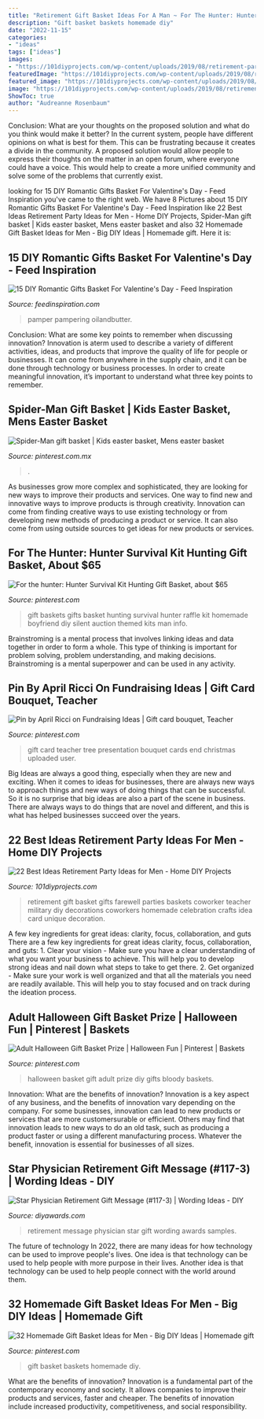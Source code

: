 ```yaml
---
title: "Retirement Gift Basket Ideas For A Man ~ For The Hunter: Hunter Survival Kit Hunting Gift Basket, About $65"
description: "Gift basket baskets homemade diy"
date: "2022-11-15"
categories:
- "ideas"
tags: ["ideas"]
images:
- "https://101diyprojects.com/wp-content/uploads/2019/08/retirement-party-ideas-for-men-awesome-retirement-t-basket-great-ideas-of-retirement-party-ideas-for-men.jpg"
featuredImage: "https://101diyprojects.com/wp-content/uploads/2019/08/retirement-party-ideas-for-men-awesome-retirement-t-basket-great-ideas-of-retirement-party-ideas-for-men.jpg"
featured_image: "https://101diyprojects.com/wp-content/uploads/2019/08/retirement-party-ideas-for-men-awesome-retirement-t-basket-great-ideas-of-retirement-party-ideas-for-men.jpg"
image: "https://101diyprojects.com/wp-content/uploads/2019/08/retirement-party-ideas-for-men-awesome-retirement-t-basket-great-ideas-of-retirement-party-ideas-for-men.jpg"
ShowToc: true
author: "Audreanne Rosenbaum"
---
```



Conclusion: What are your thoughts on the proposed solution and what do you think would make it better?
In the current system, people have different opinions on what is best for them. This can be frustrating because it creates a divide in the community. A proposed solution would allow people to express their thoughts on the matter in an open forum, where everyone could have a voice. This would help to create a more unified community and solve some of the problems that currently exist.

	

		
looking for 15 DIY Romantic Gifts Basket For Valentine&#039;s Day - Feed Inspiration you've came to the right web. We have 8 Pictures about 15 DIY Romantic Gifts Basket For Valentine&#039;s Day - Feed Inspiration like 22 Best Ideas Retirement Party Ideas for Men - Home DIY Projects, Spider-Man gift basket | Kids easter basket, Mens easter basket and also 32 Homemade Gift Basket Ideas for Men - Big DIY Ideas | Homemade gift. Here it is:
		
    
## 15 DIY Romantic Gifts Basket For Valentine&#039;s Day - Feed Inspiration

<img loading=lazy src="https://www.feedinspiration.com/wp-content/uploads/2017/01/DIY-Spa-Pamper-Gift-Basket.jpg" onerror="this.onerror=null;this.src='https://tse1.mm.bing.net/th?id=OIP.CL6d6h0L-e5HNoGeJEMwDwHaJe&amp;pid=15.1';" alt="15 DIY Romantic Gifts Basket For Valentine&#039;s Day - Feed Inspiration">

_Source: feedinspiration.com_

>pamper pampering oilandbutter. 

	

Conclusion: What are some key points to remember when discussing innovation?
Innovation is aterm used to describe a variety of different activities, ideas, and products that improve the quality of life for people or businesses. It can come from anywhere in the supply chain, and it can be done through technology or business processes. In order to create meaningful innovation, it’s important to understand what three key points to remember.

    
## Spider-Man Gift Basket | Kids Easter Basket, Mens Easter Basket

<img loading=lazy src="https://i.pinimg.com/originals/16/6b/b8/166bb83b22bc4cb63ed8019ef0039f4e.jpg" onerror="this.onerror=null;this.src='https://tse3.mm.bing.net/th?id=OIP.a6zbFNOIyFDQ6KL6Rhsi6QHaJ4&amp;pid=15.1';" alt="Spider-Man gift basket | Kids easter basket, Mens easter basket">

_Source: pinterest.com.mx_

>. 

	

As businesses grow more complex and sophisticated, they are looking for new ways to improve their products and services. One way to find new and innovative ways to improve products is through creativity. Innovation can come from finding creative ways to use existing technology or from developing new methods of producing a product or service. It can also come from using outside sources to get ideas for new products or services.

    
## For The Hunter: Hunter Survival Kit Hunting Gift Basket, About $65

<img loading=lazy src="https://i.pinimg.com/736x/cc/b5/f8/ccb5f8f11173685152bbcb768a70e0c3.jpg" onerror="this.onerror=null;this.src='https://tse3.mm.bing.net/th?id=OIP.dZfI9eUSK3UX41WHAV4TSAHaHa&amp;pid=15.1';" alt="For the hunter: Hunter Survival Kit Hunting Gift Basket, about $65">

_Source: pinterest.com_

>gift baskets gifts basket hunting survival hunter raffle kit homemade boyfriend diy silent auction themed kits man info. 

	

Brainstroming is a mental process that involves linking ideas and data together in order to form a whole. This type of thinking is important for problem solving, problem understanding, and making decisions. Brainstroming is a mental superpower and can be used in any activity.

    
## Pin By April Ricci On Fundraising Ideas | Gift Card Bouquet, Teacher

<img loading=lazy src="https://i.pinimg.com/736x/39/18/bc/3918bc143967f750b6a9acf302bf03d8--student-teacher-school-teacher.jpg" onerror="this.onerror=null;this.src='https://tse4.mm.bing.net/th?id=OIP.YVjt8A8_wF1RcYfytD6g-gHaJ3&amp;pid=15.1';" alt="Pin by April Ricci on Fundraising Ideas | Gift card bouquet, Teacher">

_Source: pinterest.com_

>gift card teacher tree presentation bouquet cards end christmas uploaded user. 

	

Big Ideas are always a good thing, especially when they are new and exciting. When it comes to ideas for businesses, there are always new ways to approach things and new ways of doing things that can be successful. So it is no surprise that big ideas are also a part of the scene in business. There are always ways to do things that are novel and different, and this is what has helped businesses succeed over the years.

    
## 22 Best Ideas Retirement Party Ideas For Men - Home DIY Projects

<img loading=lazy src="https://101diyprojects.com/wp-content/uploads/2019/08/retirement-party-ideas-for-men-awesome-retirement-t-basket-great-ideas-of-retirement-party-ideas-for-men.jpg" onerror="this.onerror=null;this.src='https://tse1.mm.bing.net/th?id=OIP.CkUbeIrrFJf3kVTEVzyexQHaJ4&amp;pid=15.1';" alt="22 Best Ideas Retirement Party Ideas for Men - Home DIY Projects">

_Source: 101diyprojects.com_

>retirement gift basket gifts farewell parties baskets coworker teacher military diy decorations coworkers homemade celebration crafts idea card unique decoration. 

	

A few key ingredients for great ideas: clarity, focus, collaboration, and guts
There are a few key ingredients for great ideas clarity, focus, collaboration, and guts: 1. Clear your vision - Make sure you have a clear understanding of what you want your business to achieve. This will help you to develop strong ideas and nail down what steps to take to get there.
2. Get organized - Make sure your work is well organized and that all the materials you need are readily available. This will help you to stay focused and on track during the ideation process.

    
## Adult Halloween Gift Basket Prize | Halloween Fun | Pinterest | Baskets

<img loading=lazy src="https://s-media-cache-ak0.pinimg.com/736x/c2/95/10/c29510816e9fffa33763015b2f82f2ac.jpg" onerror="this.onerror=null;this.src='https://tse4.mm.bing.net/th?id=OIP._48aSCdWVSlacBP57I5iMwHaJ3&amp;pid=15.1';" alt="Adult Halloween Gift Basket Prize | Halloween Fun | Pinterest | Baskets">

_Source: pinterest.com_

>halloween basket gift adult prize diy gifts bloody baskets. 

	

Innovation: What are the benefits of innovation?
Innovation is a key aspect of any business, and the benefits of innovation vary depending on the company. For some businesses, innovation can lead to new products or services that are more customersurable or efficient. Others may find that innovation leads to new ways to do an old task, such as producing a product faster or using a different manufacturing process. Whatever the benefit, innovation is essential for businesses of all sizes.

    
## Star Physician Retirement Gift Message (#117-3) | Wording Ideas - DIY

<img loading=lazy src="https://www.diyawards.com/images/products/themes/google_ad.white/117-sample-detail-star-retirement-gift-1080.jpg" onerror="this.onerror=null;this.src='https://tse2.mm.bing.net/th?id=OIP.3NLX-kpDr7XblVDsL1bj6QHaHa&amp;pid=15.1';" alt="Star Physician Retirement Gift Message (#117-3) | Wording Ideas - DIY">

_Source: diyawards.com_

>retirement message physician star gift wording awards samples. 

	

The future of technology
In 2022, there are many ideas for how technology can be used to improve people's lives. One idea is that technology can be used to help people with more purpose in their lives. Another idea is that technology can be used to help people connect with the world around them.

    
## 32 Homemade Gift Basket Ideas For Men - Big DIY Ideas | Homemade Gift

<img loading=lazy src="https://i.pinimg.com/736x/ec/f1/76/ecf176a6e0bd0cf61c033befcde310f7--homemade-gift-baskets-fundraiser-baskets.jpg" onerror="this.onerror=null;this.src='https://tse3.mm.bing.net/th?id=OIP.Bpz1RUeSOR5j-VBB3BW-cwHaJ4&amp;pid=15.1';" alt="32 Homemade Gift Basket Ideas for Men - Big DIY Ideas | Homemade gift">

_Source: pinterest.com_

>gift basket baskets homemade diy. 

	

What are the benefits of innovation?
Innovation is a fundamental part of the contemporary economy and society. It allows companies to improve their products and services, faster and cheaper. The benefits of innovation include increased productivity, competitiveness, and social responsibility.

